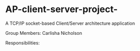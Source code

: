 # AP-client-server-project-
A TCP/IP socket-based Client/Server architecture application 

Group Members:
Carlisha Nicholson 



Responsibilities:
